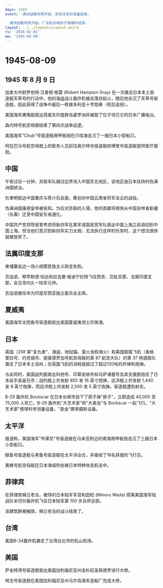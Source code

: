 ```yaml
---
days: 2169
event: '满洲战略攻势开始。进攻日本的准备结束。

  满洲战略攻势开始。广岛和长崎原子弹爆炸结束。'
layout: ../../layouts/Layout.astro
ru: '2028-02-02'
ww: '1945-08-09'
---
```


# 1945-08-09

## 1945 年 8 月 9 日

加拿大中尉罗伯特·汉普顿·格雷 (Robert Hampton Gray)
在一次袭击日本本土驱逐舰天草号的行动中，他的海盗战斗轰炸机被击落并起火，随后他击沉了天草号驱逐舰，因此获得了战争中最后一枚维多利亚十字勋章（死后追授）。

美国海军鹰嘴舰抵达荷属东印度群岛婆罗洲并摧毁了位于坦贝兰的日本广播电台。

森内特号航空母舰结束了第四次战争巡逻。

美国海军"Chub"号驱逐舰用甲板炮在爪哇海击沉了一艘日本小型船只。

阿拉巴马号航空母舰上的医务人员前往奥尔特号驱逐舰和博里号驱逐舰提供医疗援助。

## 中国

午夜过后一分钟，苏联军队越过边界进入中国东北地区，该地区由日本扶持的伪满洲国统治。

杜聿明抵达中国重庆与蒋介石会面，筹划对中国云南省将军龙云的战役。

伪满洲国康德皇帝被告知，为应对苏联的入侵，他的首都将很快从中国吉林省新疆（长春）迁至中国安东省通化。

中国共产党领导层曾考虑将新四军在美军或国民党军队抵达中国上海之前调动到中国上海，但当他们意识到新四军实力太弱，无法执行这样的任务时，这个想法很快就被放弃了。

## 法属印度支那

柬埔寨金边一场小规模民族主义政变失败。

苏加诺、穆罕默德·哈达和拉吉曼·维迪宁拉特飞往西贡、交趾支那、法属印度支那，会见寺内久一陆军元帅。

苏加诺被任命为印度尼西亚独立委员会主席。

## 夏威夷

美国海军太阳鱼号驱逐舰抵达美国夏威夷领土珍珠港。

## 日本

英国（258
架"复仇者"、海盗、地狱猫、萤火虫和海火）和美国舰载飞机（香格里拉号、约克城号、提康德罗加号航空母舰的第
87 航空大队）的第 37
特遣舰队袭击了日本本土岛屿；仅英国飞机的消耗就超过了超过120吨的炸弹和炮弹。

与此同时，美国战列舰南达科他号、印第安纳号和马萨诸塞号及其支援舰炮击了日本岩手县釜石市；战列舰上共发射
850 发 16 英寸炮弹，巡洋舰上共发射 1,440 发 8 英寸炮弹，而巡洋舰上共发射
2,500 发 5 英寸炮弹。驱逐舰遭到射击。

B-29 轰炸机 Bockscar 在日本长崎市投下了原子弹"胖子"，立即造成 40,000 至
75,000 人死亡。B-29 轰炸机"大艺术家"和"大臭虫"与 Bockscar
一起飞行。"大艺术家"携带科学测量设备，"臭虫"携带摄影设备。

## 太平洋

报道称，美国海军"布莱尼"号驱逐舰在马来亚附近的南海用甲板炮击沉了三艘日本小型船只。

鲸鱼号驱逐舰与黑鱼号驱逐舰在太平洋会合，并接收了16名获救的飞行员。

黄蜂号航空母舰在日本海域险些被日本特种攻击机击中。

## 菲律宾

在菲律宾棉兰老岛，被俘的日本陆军军官和田稔 (Minoru Wada)
搭乘美国海军陆战队米切尔轰炸机飞往日本陆军第 100 步兵师总部。

该建筑群被摧毁，棉兰老岛的战斗结束了。

## 台湾

美国B-24轰炸机袭击了台湾台北市的松山机场。

## 美国

萨金特湾号驱逐舰抵达美国加利福尼亚州洛杉矶圣佩德罗进行大修。

明戈号驱逐舰在美国加利福尼亚州马尔岛海军造船厂完成大修。